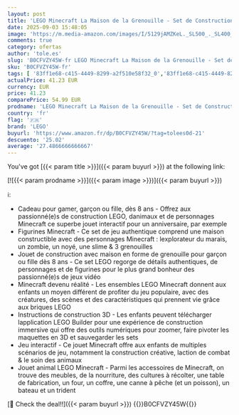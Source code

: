 ```yaml
---
layout: post
title: 'LEGO Minecraft La Maison de la Grenouille - Set de Construction avec Bateau  Figurines d animaux & Mobs - Accessoires Dont Table de Fabrication & Four - Cadeau pour Gamer  Garçon ou Fille 8 Ans 21256'
date: 2025-09-03 15:48:05
image: 'https://m.media-amazon.com/images/I/5129jAMZKeL._SL500_._SL400_.jpg'
comments: true
category: ofertas
author: 'tole.es'
slug: 'B0CFVZY45W-fr LEGO Minecraft La Maison de la Grenouille - Set de...'
sku: 'B0CFVZY45W-fr'
tags: [ '83ff1e68-c415-4449-8299-a2f510e58f32_0','83ff1e68-c415-4449-8299-a2f510e58f32_1','83ff1e68-c415-4449-8299-a2f510e58f32_201','Arborist Merchandising Root','Jeux de construction','Jeux et Jouets','Jeux et jouets','LEGO2','Outdoor_8','Self Service','Sets de jeux de construction','Special Features Stores','lego','🇫🇷', ]
actualPrice: 41.23 EUR
currency: EUR
price: 41.23
comparePrice: 54.99 EUR
prodname: 'LEGO Minecraft La Maison de la Grenouille - Set de Construction avec Bateau  Figurines d animaux & Mobs - Accessoires Dont Table de Fabrication & Four - Cadeau pour Gamer  Garçon ou Fille 8 Ans 21256'
country: 'fr'
flag: '🇫🇷'
brand: 'LEGO'
buyurl: 'https://www.amazon.fr/dp/B0CFVZY45W/?tag=tolees0d-21'
descuento: '25.02'
average: '27.4866666666667'
---
```


You've got [{{< param title >}}]({{< param buyurl >}}) at the following link:

[![{{< param prodname >}}]({{< param image >}})]({{< param buyurl >}})

ℹ️:

- Cadeau pour gamer, garçon ou fille, dès 8 ans - Offrez aux passionné(e)s de construction LEGO, danimaux et de personnages Minecraft ce superbe jouet interactif pour un anniversaire, par exemple
- Figurines Minecraft - Ce set de jeu authentique comprend une maison constructible avec des personnages Minecraft : lexplorateur du marais, un zombie, un noyé, une slime & 3 grenouilles
- Jouet de construction avec maison en forme de grenouille pour garçon ou fille dès 8 ans - Ce set LEGO regorge de détails authentiques, de personnages et de figurines pour le plus grand bonheur des passionné(e)s de jeux vidéo
- Minecraft devenu réalité - Les ensembles LEGO Minecraft donnent aux enfants un moyen différent de profiter du jeu populaire, avec des créatures, des scènes et des caractéristiques qui prennent vie grâce aux briques LEGO
- Instructions de construction 3D - Les enfants peuvent télécharger lapplication LEGO Builder pour une expérience de construction immersive qui offre des outils numériques pour zoomer, faire pivoter les maquettes en 3D et sauvegarder les sets
- Jeu interactif - Ce jouet Minecraft offre aux enfants de multiples scénarios de jeu, notamment la construction créative, laction de combat & le soin des animaux
- Jouet animal LEGO Minecraft - Parmi les accessoires de Minecraft, on trouve des meubles, de la nourriture, des cultures à récolter, une table de fabrication, un four, un coffre, une canne à pêche (et un poisson), un bateau et un trident

[🛒 Check the deal!!]({{< param buyurl >}})
{{<world>}}B0CFVZY45W{{</world>}}
